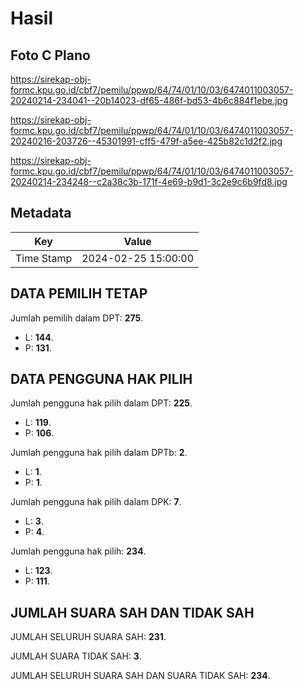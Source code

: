# Hasil

## Foto C Plano

https://sirekap-obj-formc.kpu.go.id/cbf7/pemilu/ppwp/64/74/01/10/03/6474011003057-20240214-234041--20b14023-df65-486f-bd53-4b6c884f1ebe.jpg

https://sirekap-obj-formc.kpu.go.id/cbf7/pemilu/ppwp/64/74/01/10/03/6474011003057-20240216-203726--45301991-cff5-479f-a5ee-425b82c1d2f2.jpg

https://sirekap-obj-formc.kpu.go.id/cbf7/pemilu/ppwp/64/74/01/10/03/6474011003057-20240214-234248--c2a38c3b-171f-4e69-b9d1-3c2e9c6b9fd8.jpg


## Metadata

| Key        | Value               |
| ---------- | ------------------- |
| Time Stamp | 2024-02-25 15:00:00 |


## DATA PEMILIH TETAP

Jumlah pemilih dalam DPT: **275**.
 * L: **144**.
 * P: **131**.

## DATA PENGGUNA HAK PILIH

Jumlah pengguna hak pilih dalam DPT: **225**.
 * L: **119**.
 * P: **106**.

Jumlah pengguna hak pilih dalam DPTb: **2**.
 * L: **1**.
 * P: **1**.

Jumlah pengguna hak pilih dalam DPK: **7**.
 * L: **3**.
 * P: **4**.

Jumlah pengguna hak pilih: **234**.
 * L: **123**.
 * P: **111**.

## JUMLAH SUARA SAH DAN TIDAK SAH

JUMLAH SELURUH SUARA SAH: **231**.

JUMLAH SUARA TIDAK SAH: **3**.

JUMLAH SELURUH SUARA SAH DAN SUARA TIDAK SAH: **234**.


